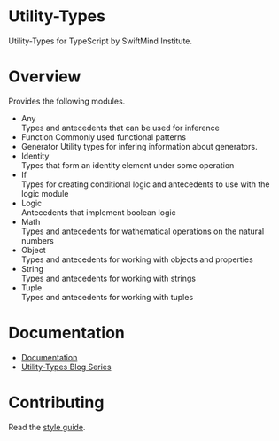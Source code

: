 # Utility-Types

Utility-Types for TypeScript by SwiftMind Institute.

# Overview

Provides the following modules.

- Any  
  Types and antecedents that can be used for inference
- Function
  Commonly used functional patterns
- Generator
  Utility types for infering information about generators.
- Identity  
  Types that form an identity element under some operation
- If  
  Types for creating conditional logic and antecedents to use with the logic
  module
- Logic  
  Antecedents that implement boolean logic
- Math  
  Types and antecedents for wathematical operations on the natural numbers
- Object  
  Types and antecedents for working with objects and properties
- String  
  Types and antecedents for working with strings
- Tuple  
  Types and antecedents for working with tuples

# Documentation

- [Documentation](https://swiftmindinstitute.github.io/open-source/modules/Utility_Types.html)
- [Utility-Types Blog Series](https://medium.com/@hansoksendahl/list/ts-utilitytypes-dcf631c157a5)

# Contributing

Read the [style guide](https://github.com/swiftmind/open-source/blob/main/STYLE.md#style-guide).
